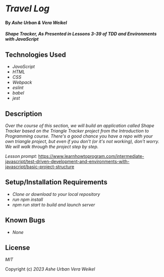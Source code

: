 # _Travel Log_

#### By _Ashe Urban & Vera Weikel_

#### _Shape Tracker, As Presented in Lessons 3-39 of TDD and Environments with JavaScript_

## Technologies Used

- _JavaScript_
- _HTML_
- _CSS_
- _Webpack_
- _eslint_
- _babel_
- _jest_


## Description

_Over the course of this section, we will build an application called Shape Tracker based on the Triangle Tracker project from the Introduction to Programming course. There's a good chance you have a repo with your own triangle project, but even if you don't (or it's not working), don't worry. We will walk through the project step by step._

_Lesson prompt:_ https://www.learnhowtoprogram.com/intermediate-javascript/test-driven-development-and-environments-with-javascript/basic-project-structure

## Setup/Installation Requirements

- _Clone or download to your local repository_
- _run npm install_
- _npm run start to build and launch server_

## Known Bugs

- _None_

## License

_MIT_

Copyright (c) _2023_ _Ashe Urban_ _Vera Weikel_
